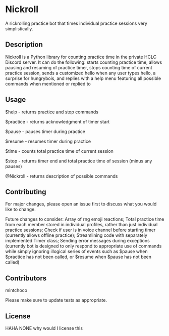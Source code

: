 # Nickroll
A rickrolling practice bot that times individual practice sessions very simplistically.

## Description

Nickroll is a Python library for counting practice time in the private HCLC Discord server. It can do the following: starts counting practice time, allows pausing and resuming of practice timer, stops counting time of current practice session, sends a customized hello when any user types hello, a surprise for hungrybois, and replies with a help menu featuring all possible commands when mentioned or replied to

## Usage

$help - returns practice and stop commands

$practice - returns acknowledgment of timer start

$pause - pauses timer during practice

$resume - resumes timer during practice

$time - counts total practice time of current session

$stop - returns timer end and total practice time of session (minus any pauses)

@Nickroll - returns description of possible commands

## Contributing
For major changes, please open an issue first to discuss what you would like to change.

Future changes to consider: Array of rng emoji reactions; Total practice time from each member stored in individual profiles, rather than just individual practice sessions; Check if user is in voice channel before starting timer (currently allows offline practice); Streamlining code with separately implemented Timer class; Sending error messages during exceptions (currently bot is designed to only respond to appropriate use of commands while simply ignoring illogical series of events such as $pause when $practice has not been called, or $resume when $pause has not been called)

## Contributors

mintchoco

Please make sure to update tests as appropriate.

## License
HAHA NONE why would I license this
